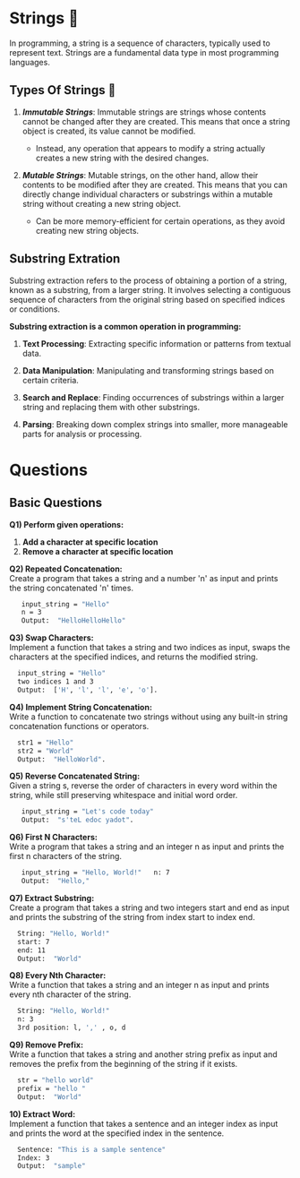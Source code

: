 # Strings 💬

In programming, a string is a sequence of characters, typically used to represent text. Strings are a fundamental data type in most programming languages.

## Types Of Strings 📝

1. **_Immutable Strings_**:
   Immutable strings are strings whose contents cannot be changed after they are created. This means that once a string object is created, its value cannot be modified.

   - Instead, any operation that appears to modify a string actually creates a new string with the desired changes.

2. **_Mutable Strings_**:
   Mutable strings, on the other hand, allow their contents to be modified after they are created. This means that you can directly change individual characters or substrings within a mutable string without creating a new string object.
   - Can be more memory-efficient for certain operations, as they avoid creating new string objects.

## Substring Extration

Substring extraction refers to the process of obtaining a portion of a string, known as a substring, from a larger string. It involves selecting a contiguous sequence of characters from the original string based on specified indices or conditions.

**Substring extraction is a common operation in programming:**

1.  **Text Processing**: Extracting specific information or patterns from textual data.

2.  **Data Manipulation**: Manipulating and transforming strings based on certain criteria.

3.  **Search and Replace**: Finding occurrences of substrings within a larger string and replacing them with other substrings.

4.  **Parsing**: Breaking down complex strings into smaller, more manageable parts for analysis or processing.

# Questions

## Basic Questions

**Q1) Perform given operations:**

1.  **Add a character at specific location**
2.  **Remove a character at specific location**

**Q2) Repeated Concatenation:**  
 Create a program that takes a string and a number 'n' as input and prints the string concatenated 'n' times.

```bash
   input_string = "Hello"
   n = 3
   Output:  "HelloHelloHello"
```

**Q3) Swap Characters:**  
 Implement a function that takes a string and two indices as input, swaps the characters at the specified indices, and returns the modified string.

```bash
  input_string = "Hello"
  two indices 1 and 3
  Output:  ['H', 'l', 'l', 'e', 'o'].
```

**Q4) Implement String Concatenation:**  
 Write a function to concatenate two strings without using any built-in string concatenation functions or operators.

```bash
  str1 = "Hello"
  str2 = "World"
  Output:  "HelloWorld".
```

**Q5) Reverse Concatenated String:**  
 Given a string s, reverse the order of characters in every word within the string, while still preserving whitespace and initial word order.

```bash
   input_string = "Let's code today"
   Output:  "s'teL edoc yadot".
```

**Q6) First N Characters:**  
 Write a program that takes a string and an integer n as input and prints the first n characters of the string.

```bash
   input_string = "Hello, World!"   n: 7
   Output:  "Hello,"
```

**Q7) Extract Substring:**  
 Create a program that takes a string and two integers start and end as input and prints the substring of the string from index start to index end.

```bash
  String: "Hello, World!"
  start: 7
  end: 11
  Output:  "World"
```

**Q8) Every Nth Character:**  
 Write a function that takes a string and an integer n as input and prints every nth character of the string.

```bash
  String: "Hello, World!"
  n: 3
  3rd position: l, ',' , o, d
```

**Q9) Remove Prefix:**  
 Write a function that takes a string and another string prefix as input and removes the prefix from the beginning of the string if it exists.

```bash
  str = "hello world"
  prefix = "hello "
  Output:  "World"
```

**10) Extract Word:**  
 Implement a function that takes a sentence and an integer index as input and prints the word at the specified index in the sentence.

```bash
  Sentence: "This is a sample sentence"
  Index: 3
  Output:  "sample"
```
